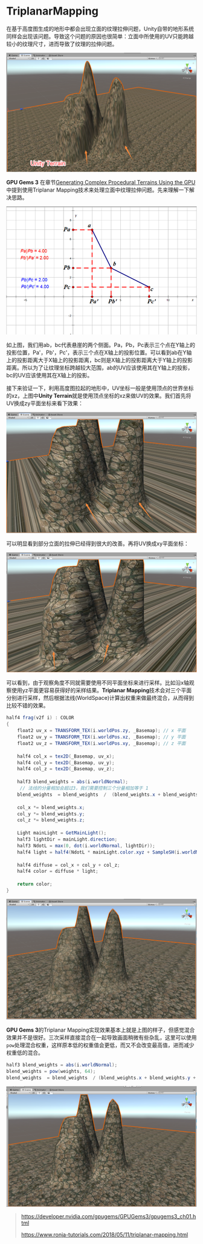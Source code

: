 # TriplanarMapping

在基于高度图生成的地形中都会出现立面的纹理拉伸问题，Unity自带的地形系统同样会出现该问题。导致这个问题的原因也很简单：立面中所使用的UV只能跨越较小的纹理尺寸，进而导致了纹理的拉伸问题。

![](Images/Terrain_01.png)

**GPU Gems 3** 在章节[Generating Complex Procedural Terrains Using the GPU](https://developer.nvidia.com/gpugems/GPUGems3/gpugems3_ch01.html)中提到使用Triplanar Mapping技术来处理立面中纹理拉伸问题。先来理解一下解决思路。

![](./Images/Project.png)

如上图，我们用ab，bc代表悬崖的两个侧面。Pa，Pb，Pc表示三个点在Y轴上的投影位置，Pa'，Pb'，Pc'，表示三个点在X轴上的投影位置。可以看到ab在Y轴上的投影距离大于X轴上的投影距离，bc则是X轴上的投影距离大于Y轴上的投影距离。所以为了让纹理坐标跨越较大范围，ab的UV应该使用其在Y轴上的投影，bc的UV应该使用其在X轴上的投影。

接下来验证一下，利用高度图拉起的地形中，UV坐标一般是使用顶点的世界坐标的xz，上图中**Unity Terrain**就是使用顶点坐标的xz来做UV的效果。我们首先将UV换成zy平面坐标来看下效果：

![](./Images/Terrain_02.png)

可以明显看到部分立面的拉伸已经得到很大的改善。再将UV换成xy平面坐标：

![](./Images/Terrain_03.png)

可以看到，由于观察角度不同就需要使用不同平面坐标来进行采样。比如沿x轴观察使用yz平面更容易获得好的采样结果。**Triplanar Mapping**技术会对三个平面分别进行采样，然后根据法线(WorldSpace)计算出权重来做最终混合，从而得到比较不错的效果。

```c#
half4 frag(v2f i) : COLOR 
{  
	float2 uv_x = TRANSFORM_TEX(i.worldPos.zy, _Basemap); // x 平面
	float2 uv_y = TRANSFORM_TEX(i.worldPos.xz, _Basemap); // y 平面
	float2 uv_z = TRANSFORM_TEX(i.worldPos.xy, _Basemap); // z 平面

	half4 col_x = tex2D(_Basemap, uv_x);
	half4 col_y = tex2D(_Basemap, uv_y);
	half4 col_z = tex2D(_Basemap, uv_z);

	half3 blend_weights = abs(i.worldNormal);
	 // 法线的分量相加会超过3，我们需要控制三个分量相加等于 1
	blend_weights  = blend_weights  /  (blend_weights.x + blend_weights.y + blend_weights.z);

	col_x *= blend_weights.x;
	col_y *= blend_weights.y;
	col_z *= blend_weights.z;

	Light mainLight = GetMainLight();
	half3 lightDir = mainLight.direction;
	half3 NdotL = max(0, dot(i.worldNormal, lightDir));
	half4 light = half4(NdotL * mainLight.color.xyz + SampleSH(i.worldNormal).xyz, 1);

	half4 diffuse = col_x + col_y + col_z;
	half4 color = diffuse * light;

	return color;
}
```

![](./Images/Terrain_04.png)

**GPU Gems 3**的Triplanar Mapping实现效果基本上就是上图的样子，但感觉混合效果并不是很好。三次采样直接混合在一起导致画面稍微有些杂乱，这里可以使用`pow`处理混合权重，这样原本低的权重值会更低，而又不会改变最高值，进而减少权重低的混合。

```c#
half3 blend_weights = abs(i.worldNormal);
blend_weights = pow(weights, 64);
blend_weights  = blend_weights  / (blend_weights.x + blend_weights.y + blend_weights.z);
```

![](./Images/Terrain_05.png)

> <https://developer.nvidia.com/gpugems/GPUGems3/gpugems3_ch01.html>
>
> <https://www.ronja-tutorials.com/2018/05/11/triplanar-mapping.html>

